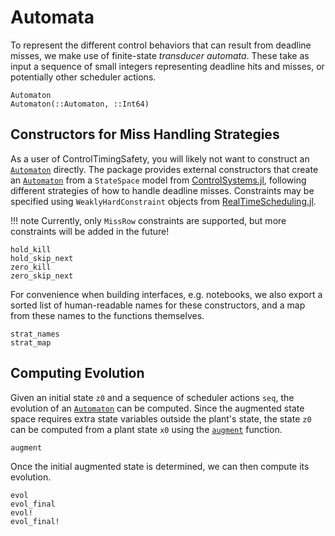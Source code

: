 # Automata

To represent the different control behaviors that can result from deadline
misses, we make use of finite-state *transducer automata*.  These take as input
a sequence of small integers representing deadline hits and misses, or
potentially other scheduler actions.

```@docs
Automaton
Automaton(::Automaton, ::Int64)
```

## Constructors for Miss Handling Strategies

As a user of ControlTimingSafety, you will likely not want to construct an
[`Automaton`](@ref) directly.  The package provides external constructors that
create an [`Automaton`](@ref) from a `StateSpace` model from
[ControlSystems.jl](https://github.com/JuliaControl/ControlSystems.jl),
following different strategies of how to handle deadline misses.  Constraints
may be specified using `WeaklyHardConstraint` objects from
[RealTimeScheduling.jl](https://github.com/Ratfink/RealTimeScheduling.jl).

!!! note
    Currently, only `MissRow` constraints are supported, but more constraints
    will be added in the future!

```@docs
hold_kill
hold_skip_next
zero_kill
zero_skip_next
```

For convenience when building interfaces, e.g. notebooks, we also export a
sorted list of human-readable names for these constructors, and a map from
these names to the functions themselves.

```@docs
strat_names
strat_map
```

## Computing Evolution

Given an initial state `z0` and a sequence of scheduler actions `seq`, the
evolution of an [`Automaton`](@ref) can be computed.  Since the augmented state
space requires extra state variables outside the plant's state, the state `z0`
can be computed from a plant state `x0` using the [`augment`](@ref) function.

```@docs
augment
```

Once the initial augmented state is determined, we can then compute its
evolution.

```@docs
evol
evol_final
evol!
evol_final!
```
